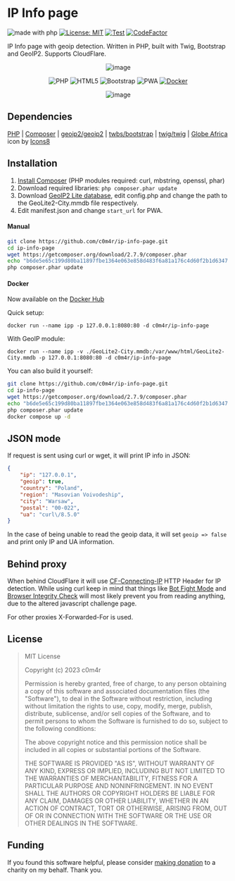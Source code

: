 # IP Info page

![made with php](https://img.shields.io/badge/made%20with-php-%23777BB4?logo=php&logoColor=ffffff)
[![License: MIT](https://img.shields.io/badge/License-MIT-yellow.svg)](https://opensource.org/licenses/MIT)
[![Test](https://github.com/c0m4r/ip-info-page/workflows/PHPMD/badge.svg)](https://github.com/c0m4r/ip-info-page/actions)
[![CodeFactor](https://www.codefactor.io/repository/github/c0m4r/ip-info-page/badge)](https://www.codefactor.io/repository/github/c0m4r/ip-info-page)

IP Info page with geoip detection. Written in PHP, built with Twig, Bootstrap and GeoIP2. Supports CloudFlare.

<div align="center">

![image](https://github.com/c0m4r/ip-info-page/assets/6292788/e6fd7f92-95b0-45ae-9d74-8e6a7611da36)
 
![PHP](https://img.shields.io/badge/php-%23777BB4.svg?style=for-the-badge&logo=php&logoColor=white) 
![HTML5](https://img.shields.io/badge/html5-%23E34F26.svg?style=for-the-badge&logo=html5&logoColor=white) 
![Bootstrap](https://img.shields.io/badge/bootstrap-%238511FA.svg?style=for-the-badge&logo=bootstrap&logoColor=white) 
![PWA](https://img.shields.io/badge/webapp-black.svg?style=for-the-badge&logo=pwa&logoColor=white) 
[![Docker](https://img.shields.io/badge/docker-%230db7ed.svg?style=for-the-badge&logo=docker&logoColor=white)](https://hub.docker.com/r/c0m4r/ip-info-page)

![image](https://github.com/c0m4r/ip-info-page/assets/6292788/4bfc8fc3-fb23-4386-87e8-1e22c686aefb)

</div>

## Dependencies

[PHP](https://www.php.net/downloads.php) | 
[Composer](https://getcomposer.org/download/) | 
[geoip2/geoip2](https://github.com/maxmind/GeoIP2-php) | 
[twbs/bootstrap](https://getbootstrap.com/docs/5.3/getting-started/download/#composer) | 
[twig/twig](https://twig.symfony.com/doc/3.x/intro.html#installation) | 
[Globe Africa](https://icons8.com/icon/dxoYK8bxqiJr/globe-africa) icon by [Icons8](https://icons8.com/)

## Installation

1. [Install Composer](https://getcomposer.org/download/) (PHP modules required: curl, mbstring, openssl, phar)
2. Download required libraries: `php composer.phar update`
3. Download [GeoIP2 Lite database](https://dev.maxmind.com/geoip/geolite2-free-geolocation-data),
   edit config.php and change the path to the GeoLite2-City.mmdb file respectively.
5. Edit manifest.json and change `start_url` for PWA.

#### Manual

```bash
git clone https://github.com/c0m4r/ip-info-page.git
cd ip-info-page
wget https://getcomposer.org/download/2.7.9/composer.phar
echo "b6de5e65c199d80ba11897fbe1364e063e858d483f6a81a176c4d60f2b1d6347 composer.phar" | sha256sum -c || rm composer.phar
php composer.phar update
```

#### Docker

Now available on the [Docker Hub](https://hub.docker.com/r/c0m4r/ip-info-page)

Quick setup:

```
docker run --name ipp -p 127.0.0.1:8080:80 -d c0m4r/ip-info-page
```

With GeoIP module:

```
docker run --name ipp -v ./GeoLite2-City.mmdb:/var/www/html/GeoLite2-City.mmdb -p 127.0.0.1:8080:80 -d c0m4r/ip-info-page
```

You can also build it yourself:

```bash
git clone https://github.com/c0m4r/ip-info-page.git
cd ip-info-page
wget https://getcomposer.org/download/2.7.9/composer.phar
echo "b6de5e65c199d80ba11897fbe1364e063e858d483f6a81a176c4d60f2b1d6347 composer.phar" | sha256sum -c || rm composer.phar
php composer.phar update
docker compose up -d
```

## JSON mode

If request is sent using curl or wget, it will print IP info in JSON:

```json
{
    "ip": "127.0.0.1",
    "geoip": true,
    "country": "Poland",
    "region": "Masovian Voivodeship",
    "city": "Warsaw",
    "postal": "00-022",
    "ua": "curl\/8.5.0"
}
```

In the case of being unable to read the geoip data, it will set ```geoip => false``` and print only IP and UA information.

## Behind proxy

When behind CloudFlare it will use [CF-Connecting-IP](https://developers.cloudflare.com/fundamentals/reference/http-request-headers/#cf-connecting-ip) 
HTTP Header for IP detection. While using curl keep in mind that things like 
[Bot Fight Mode](https://developers.cloudflare.com/learning-paths/get-started-free/security/bot-fight-mode/) 
and [Browser Integrity Check](https://developers.cloudflare.com/waf/tools/browser-integrity-check/) 
will most likely prevent you from reading anything, due to the altered javascript challenge page.

For other proxies X-Forwarded-For is used.

## License

> MIT License
> 
> Copyright (c) 2023 c0m4r
> 
> Permission is hereby granted, free of charge, to any person obtaining a copy
> of this software and associated documentation files (the "Software"), to deal
> in the Software without restriction, including without limitation the rights
> to use, copy, modify, merge, publish, distribute, sublicense, and/or sell
> copies of the Software, and to permit persons to whom the Software is
> furnished to do so, subject to the following conditions:
> 
> The above copyright notice and this permission notice shall be included in all
> copies or substantial portions of the Software.
> 
> THE SOFTWARE IS PROVIDED "AS IS", WITHOUT WARRANTY OF ANY KIND, EXPRESS OR
> IMPLIED, INCLUDING BUT NOT LIMITED TO THE WARRANTIES OF MERCHANTABILITY,
> FITNESS FOR A PARTICULAR PURPOSE AND NONINFRINGEMENT. IN NO EVENT SHALL THE
> AUTHORS OR COPYRIGHT HOLDERS BE LIABLE FOR ANY CLAIM, DAMAGES OR OTHER
> LIABILITY, WHETHER IN AN ACTION OF CONTRACT, TORT OR OTHERWISE, ARISING FROM,
> OUT OF OR IN CONNECTION WITH THE SOFTWARE OR THE USE OR OTHER DEALINGS IN THE
> SOFTWARE.

## Funding

If you found this software helpful, please consider [making donation](https://en.wosp.org.pl/fundacja/jak-wspierac-wosp/wesprzyj-online) to a charity on my behalf. Thank you.
